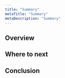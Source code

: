 ```yaml
---
title: "Summary"
metaTitle: "Summary"
metaDescription: "Summary"
---
```


## Overview


## Where to next


## Conclusion


